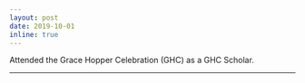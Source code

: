 ```yaml
---
layout: post
date: 2019-10-01
inline: true
---
```

Attended the Grace Hopper Celebration (GHC) as a GHC Scholar.
***
